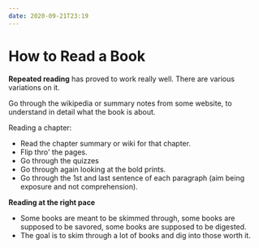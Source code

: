 ```yaml
---
date: 2020-09-21T23:19
---
```


# How to Read a Book

**Repeated reading** has proved to work really well. There are various variations on it. 

Go through the wikipedia or summary notes from some website, to understand in detail what the book is about.

Reading a chapter:
- Read the chapter summary or wiki for that chapter.
- Flip thro' the pages.
- Go through the quizzes
- Go through again looking at the bold prints.
- Go through the 1st and last sentence of each paragraph (aim being exposure and not comprehension).

**Reading at the right pace**
- Some books are meant to be skimmed through, some books are supposed to be savored, some books are supposed to be digested. 
- The goal is to skim through a lot of books and dig into those worth it.
